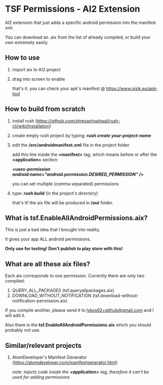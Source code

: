 # TSF Permissions - AI2 Extension

AI2 extension that just adds a specific android permission into the manifest xml.

You can download an .aix from the list of already compiled, or build your own extremely easily.


## How to use

1. import aix to AI2 project
2. drag into screen to enable

    that's it. you can check your apk's manifest @ https://www.sisik.eu/apk-tool


## How to build from scratch

1. install rush (https://github.com/shreyashsaitwal/rush-cli/wiki/Installation)

2. create empty rush project by typing: ***rush create your-project-name***

3. edit the **/src/androidmanifest.xml** file in the project folder

     add this line inside the **\<manifest>** tag, which means before or after the **\<application>** section:

     ***\<uses-permission android:name="android.permission.DESIRED_PERMISSION" />***
      
     you can set multiple (comma separated) permissions
    
4. type: ***rush build*** (in the project's directory)
    
     that's it! the aix file will be produced in **/out** folder.


## What is tsf.EnableAllAndroidPermissions.aix?

This is just a bad idea that I brought into reality.

It gives your app ALL android permissions.

**Only use for testing! Don't publish to play store with this!**

## What are all these aix files?

Each aix corresponds to one permission. Currently there are only two compiled:

   1. QUERY_ALL_PACKAGES (tsf.queryallpackages.aix)
   2. DOWNLOAD_WITHOUT_NOTIFICATION (tsf.download-without-notification-permission.aix)

If you compile another, please send it to lykos92+github@gmail.com and I will add it.

Also there is the **tsf.EnableAllAndroidPermissions.aix** which you should probably not use.

## Similar/relevant projects

1. AtomDeveloper's Manifest Generator (https://atomdeveloper.com/manifestgenerator.html)
    
     *note: injects code inside the **\<application>** tag, therefore it can't be used for adding permissions*
